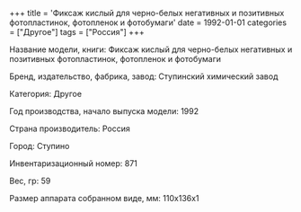 +++
title = 'Фиксаж кислый для черно-белых негативных и позитивных фотопластинок, фотопленок и фотобумаги'
date = 1992-01-01
categories = ["Другое"]
tags = ["Россия"]
+++

Название модели, книги: Фиксаж кислый для черно-белых негативных и позитивных фотопластинок, фотопленок и фотобумаги

Бренд, издательство, фабрика, завод: Ступинский химический завод

Категория: Другое

Год производства, начало выпуска модели: 1992

Страна производитель: Россия

Город: Ступино

Инвентаризационный номер: 871

Вес, гр: 59

Размер аппарата  собранном виде, мм: 110х136х1

